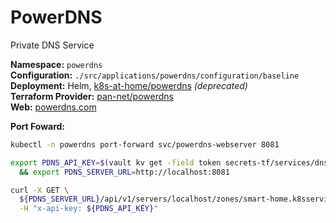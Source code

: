 # PowerDNS

<!--description-start-->
Private DNS Service
<!--description-end-->


<!--header-start-->
**Namespace:** `powerdns`  
**Configuration:** `./src/applications/powerdns/configuration/baseline`  
**Deployment:** Helm, [k8s-at-home/powerdns](https://github.com/k8s-at-home/charts/tree/master/charts/stable/powerdns/) *(deprecated)*    
**Terraform Provider:** [pan-net/powerdns](https://registry.terraform.io/providers/pan-net/powerdns/latest/docs)   
**Web:** [powerdns.com](https://www.powerdns.com/)
<!--header-end-->


**Port Foward:**

<!--port-forward-start-->
```sh
kubectl -n powerdns port-forward svc/powerdns-webserver 8081
```
<!--port-forward-end-->

<!--pdns-zone-elements-start-->
```sh
export PDNS_API_KEY=$(vault kv get -field token secrets-tf/services/dns/users/root) \
  && export PDNS_SERVER_URL=http://localhost:8081
```

```sh
curl -X GET \
  ${PDNS_SERVER_URL}/api/v1/servers/localhost/zones/smart-home.k8sservices.local. \
  -H "x-api-key: ${PDNS_API_KEY}"
```
<!--pdns-zone-elements-end-->